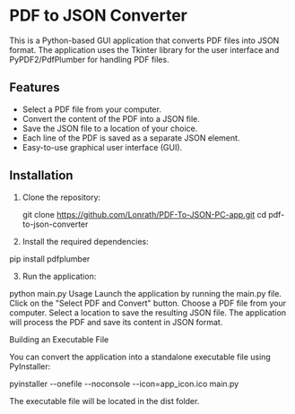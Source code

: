 # PDF to JSON Converter

This is a Python-based GUI application that converts PDF files into JSON format. The application uses the Tkinter library for the user interface and PyPDF2/PdfPlumber for handling PDF files.

## Features

- Select a PDF file from your computer.
- Convert the content of the PDF into a JSON file.
- Save the JSON file to a location of your choice.
- Each line of the PDF is saved as a separate JSON element.
- Easy-to-use graphical user interface (GUI).
## Installation

1. Clone the repository:
   
   git clone https://github.com/Lonrath/PDF-To-JSON-PC-app.git
   cd pdf-to-json-converter

2. Install the required dependencies:
   
  pip install pdfplumber

3. Run the application:

  python main.py
Usage
  Launch the application by running the main.py file.
  Click on the "Select PDF and Convert" button.
  Choose a PDF file from your computer.
  Select a location to save the resulting JSON file.
  The application will process the PDF and save its content in JSON format.

  



Building an Executable File
  
  You can convert the application into a standalone executable file using PyInstaller:

  pyinstaller --onefile --noconsole --icon=app_icon.ico main.py

  The executable file will be located in the dist folder.
